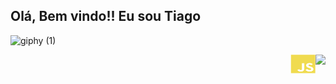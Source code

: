 ## Olá, Bem vindo!! Eu sou  Tiago 

  
![giphy (1)](https://user-images.githubusercontent.com/114080034/226196069-d78e215a-33a0-47ba-bd19-a686f0d3fa3f.gif)

<div>
<a href="https://github.com/TiagoX8/TiagoX8">
<img height="200em" img align="right" src="https://github-readme-stats.vercel.app/api/top-langs/?username=TiagoX8&layout=compact&langs_count=16&theme=midnight-purple"/>
</div> 

<div>
<img align="right" alt="Tiago-JS" height="30" width="40" src="https://raw.githubusercontent.com/devicons/devicon/master/icons/javascript/javascript-plain.svg">
</div>
